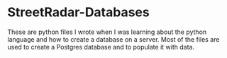 # StreetRadar-Databases

These are python files I wrote when I was learning about the python language and how to create a database on a server. Most of the files are used to create a Postgres database and to populate it with data.

